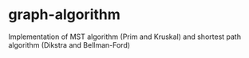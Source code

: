 # graph-algorithm
Implementation of MST algorithm (Prim and Kruskal) and shortest path algorithm (Dikstra and Bellman-Ford)
